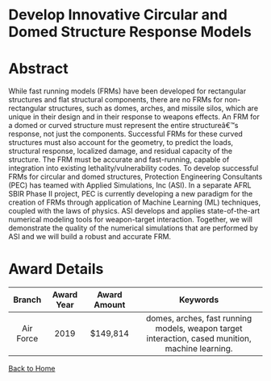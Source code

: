 
Develop Innovative Circular and Domed Structure Response Models
===============================================================

# Abstract


While fast running models (FRMs) have been developed for rectangular structures and flat structural components, there are no FRMs for non-rectangular structures, such as domes, arches, and missile silos, which are unique in their design and in their response to weapons effects. An FRM for a domed or curved structure must represent the entire structureâ€™s response, not just the components. Successful FRMs for these curved structures must also account for the geometry, to predict the loads, structural response, localized damage, and residual capacity of the structure. The FRM must be accurate and fast-running, capable of integration into existing lethality/vulnerability codes. To develop successful FRMs for circular and domed structures, Protection Engineering Consultants (PEC) has teamed with Applied Simulations, Inc (ASI). In a separate AFRL SBIR Phase II project, PEC is currently developing a new paradigm for the creation of FRMs through application of Machine Learning (ML) techniques, coupled with the laws of physics. ASI develops and applies state-of-the-art numerical modeling tools for weapon-target interaction. Together, we will demonstrate the quality of the numerical simulations that are performed by ASI and we will build a robust and accurate FRM.  

# Award Details

|Branch|Award Year|Award Amount|Keywords|
| :---: | :---: | :---: | :---: |
|Air Force|2019|$149,814|domes, arches, fast running models, weapon target interaction, cased munition, machine learning.|
  
  


[Back to Home](https://github.com/chrischow/dod_sbir_awards#1514)